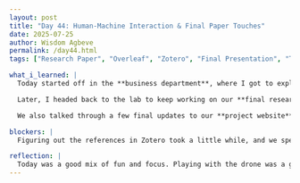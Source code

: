 ```yaml
---
layout: post
title: "Day 44: Human-Machine Interaction & Final Paper Touches"
date: 2025-07-25
author: Wisdom Agbeve
permalink: /day44.html
tags: ["Research Paper", "Overleaf", "Zotero", "Final Presentation", "Teamwork", "Human-Machine Interaction"]

what_i_learned: |
  Today started off in the **business department**, where I got to explore **human-machine interaction**. One of the coolest parts was using muscle sensors to control a drone—it was wild to see how our bodies can connect with technology like that. It gave me a new appreciation for how tech can respond to human movement in real time.

  Later, I headed back to the lab to keep working on our **final research paper**. My team and I met with our **graduate mentor, Abiola** to review what we’ve done so far. We focused a lot on fixing our citations and making sure everything was properly formatted using **Zotero** in Overleaf.

  We also talked through a few final updates to our **project website** and started planning our **presentation slides** for the final symposium. We divided the work up so everyone knows what to focus on this weekend.

blockers: |
  Figuring out the references in Zotero took a little while, and we spent some time making sure our figures and charts looked right in Overleaf. But overall, no big issues.

reflection: |
  Today was a good mix of fun and focus. Playing with the drone was a great way to start the day, and then getting feedback on our paper helped us tighten things up. Everything is starting to come together—and even though it’s been a long process, it’s exciting to see the finish line so close.
---
```


